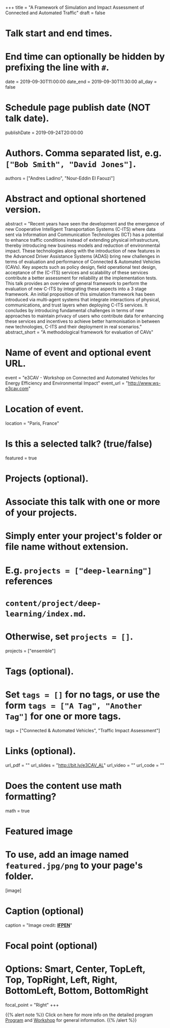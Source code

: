 +++
title = "A Framework of Simulation and Impact Assessment of Connected and Automated Traffic"
draft = false

# Talk start and end times.
#   End time can optionally be hidden by prefixing the line with `#`.
date = 2019-09-30T11:00:00
date_end = 2019-09-30T11:30:00
all_day = false

# Schedule page publish date (NOT talk date).
publishDate = 2019-09-24T20:00:00

# Authors. Comma separated list, e.g. `["Bob Smith", "David Jones"]`.
authors = ["Andres Ladino", "Nour-Eddin El Faouzi"]

# Abstract and optional shortened version.
abstract = "Recent years have seen the development and the emergence of new Cooperative Intelligent Transportation Systems (C-ITS) where data sent via Information and Communication Technologies (ICT) has a potential to enhance traffic conditions instead of extending physical infrastructure, thereby introducing new business models and reduction of environmental impact. These technologies along with the introduction of new features in the Advanced Driver Assistance Systems (ADAS) bring new challenges in terms of evaluation and performance of Connected & Automated Vehicles (CAVs). Key aspects such as policy design, field operational test design, acceptance of the (C-ITS) services and scalability of these services contribute a better assessment for reliability at the implementation tests. This talk provides an overview of general framework to perform the evaluation of new C-ITS by integrating these aspects into a 3 stage framework. An initial proposition of this simulation framework has been introduced via multi-agent systems that integrate interactions of physical, communications, and trust layers when deploying C-ITS services. It concludes by introducing fundamental challenges in terms of new approaches to maintain privacy of users who contribute data for enhancing these services and incentives to achieve better harmonisation in between new technologies, C-ITS and their deployment in real scenarios."
abstract_short = "A methodological framework for evaluation of CAVs"

# Name of event and optional event URL.
event = "e3CAV - Workshop on Connected and Automated Vehicles for Energy Efficiency and Environmental Impact"
event_url = "http://www.ws-e3cav.com"

# Location of event.
location = "Paris, France"

# Is this a selected talk? (true/false)
featured = true

# Projects (optional).
#   Associate this talk with one or more of your projects.
#   Simply enter your project's folder or file name without extension.
#   E.g. `projects = ["deep-learning"]` references 
#   `content/project/deep-learning/index.md`.
#   Otherwise, set `projects = []`.
projects = ["ensemble"]

# Tags (optional).
#   Set `tags = []` for no tags, or use the form `tags = ["A Tag", "Another Tag"]` for one or more tags.
tags = ["Connected & Automated Vehicles", "Traffic Impact Assessment"]

# Links (optional).
url_pdf = ""
url_slides = "http://bit.ly/e3CAV_AL"
url_video = ""
url_code = ""

# Does the content use math formatting?
math = true

# Featured image
# To use, add an image named `featured.jpg/png` to your page's folder. 
[image]
  # Caption (optional)
  caption = "Image credit: [**IFPEN**](https://www.ifpenergiesnouvelles.fr/article/workshop-vehicule-connecte-e3cav)"

  # Focal point (optional)
  # Options: Smart, Center, TopLeft, Top, TopRight, Left, Right, BottomLeft, Bottom, BottomRight
  focal_point = "Right"
+++

{{% alert note %}}
Click on here for more info on the detailed program [Program](http://www.ws-e3cav.com/Projet/upload/docs/application/pdf/2019-09/program_v2.pdf) and
[Workshop](http://www.ws-e3cav.com) for general information.
{{% /alert %}}